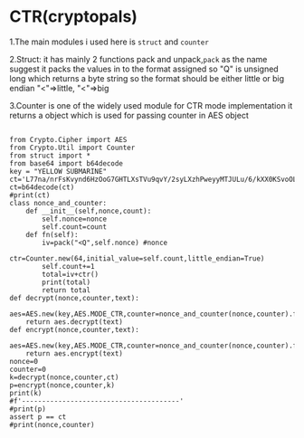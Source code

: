 # CTR(cryptopals)

1.The main modules i used here is ```struct``` and `counter` 

2.Struct: it has mainly 2 functions pack and unpack,`pack` as the name suggest it packs the values in to the format assigned so "Q" is unsigned long which returns a byte string so the format should be either little or big endian "<"=>little, "<"=>big

3.Counter is one of the  widely used  module for CTR mode implementation it returns a object which is used for passing counter in AES object 


```python=

from Crypto.Cipher import AES
from Crypto.Util import Counter
from struct import *
from base64 import b64decode
key = "YELLOW SUBMARINE"
ct='L77na/nrFsKvynd6HzOoG7GHTLXsTVu9qvY/2syLXzhPweyyMTJULu/6/kXX0KSvoOLSFQ=='
ct=b64decode(ct)
#print(ct)
class nonce_and_counter:
    def __init__(self,nonce,count):
        self.nonce=nonce
        self.count=count
    def fn(self):
        iv=pack("<Q",self.nonce) #nonce
        ctr=Counter.new(64,initial_value=self.count,little_endian=True)
        self.count+=1
        total=iv+ctr()
        print(total)
        return total
def decrypt(nonce,counter,text):
	aes=AES.new(key,AES.MODE_CTR,counter=nonce_and_counter(nonce,counter).fn)
	return aes.decrypt(text)
def encrypt(nonce,counter,text):
	aes=AES.new(key,AES.MODE_CTR,counter=nonce_and_counter(nonce,counter).fn)
	return aes.encrypt(text)
nonce=0
counter=0
k=decrypt(nonce,counter,ct)
p=encrypt(nonce,counter,k)
print(k)
#f'---------------------------------------'
#print(p)
assert p == ct
#print(nonce,counter)
```
